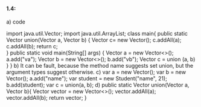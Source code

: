 #### 1.4:
a) code 

import java.util.Vector;
import java.util.ArrayList;
class main{
      public static Vector union(Vector a, Vector b) {
            Vector c= new Vector();
	          c.addAll(a);
	          c.addAll(b);
	          return c;     
      }
	    public static void main(String[] args) {
	          Vector<String> a = new Vector<>();
	          a.add("va");
	          Vector<String> b = new Vector<>();
	          b.add("vb");
	          Vector c = union (a, b)
	    }
	}
	b) It can be fault, because the method name suggests set union, but the argument types suggest otherwise.
	c)
	      var a = new Vector();
        var b = new Vector();
        a.add("name");
        var student = new Student("name", 21);
        b.add(student);
        var c = union(a, b);
	d)
	public static Vector<String> union(Vector<String> a, Vector<String> b){
       Vector<String> vector = new Vector<>();
        vector.addAll(a);
        vector.addAll(b);
        return vector;
	}